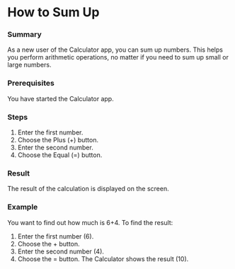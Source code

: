 # How to Sum Up
### Summary
As a new user of the Calculator app, you can sum up numbers. This helps you perform arithmetic operations, no matter if you need to sum up small or large numbers. 
### Prerequisites
You have started the Calculator app.
### Steps
1. Enter the first number.
2. Choose the Plus (+) button.
3. Enter the second number. 
4.  Choose the Equal (=) button.
### Result
The result of the calculation is displayed on the screen. 
### Example
You want to find out how much is 6+4. To find the result:
1. Enter the first number (6).
2. Choose the + button.
3. Enter the second number (4).
4. Choose the = button.
The Calculator shows the result (10). 

